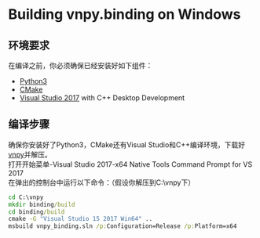 # Building vnpy.binding on Windows

## 环境要求

在编译之前，你必须确保已经安装好如下组件：
* [Python3][Python]
* [CMake][CMake]
* [Visual Studio 2017][VS2017] with C++ Desktop Development

## 编译步骤

确保你安装好了Python3，CMake还有Visual Studio和C++编译环境，下载好[vnpy]并解压。  
打开开始菜单-Visual Studio 2017-x64 Native Tools Command Prompt for VS 2017  
在弹出的控制台中运行以下命令：（假设你解压到C:\vnpy下）
```bat
cd C:\vnpy
mkdir binding/build
cd binding/build
cmake -G "Visual Studio 15 2017 Win64" ..
msbuild vnpy_binding.sln /p:Configuration=Release /p:Platform=x64
```

[Python]:https://www.python.org/ftp/python/3.7.2/python-3.7.2-amd64-webinstall.exe
[CMake]:https://github.com/Kitware/CMake/releases/download/v3.13.3/cmake-3.13.3-win64-x64.msi
[VS2017]:https://visualstudio.microsoft.com/thank-you-downloading-visual-studio/?sku=Community&rel=15#
[vnpy]:https://github.com/vnpy/vnpy/archive/v2.0-DEV.zip